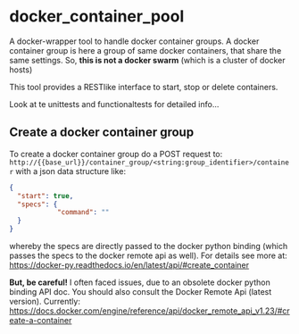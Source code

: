 # docker_container_pool

A docker-wrapper tool to handle docker container groups. 
A docker container group is here a group of same docker containers, that share the same settings.
So, **this is not a docker swarm** (which is a cluster of docker hosts)

This tool provides a RESTlike interface to start, stop or delete containers.

Look at te unittests and functionaltests for detailed info...

## Create a docker container group

To create a docker container group do a POST request to:
`http://{{base_url}}/container_group/<string:group_identifier>/container`
with a json data structure like:
```json
{
  "start": true,
  "specs": {
            "command": ""
  }
}
```
whereby the specs are directly passed to the docker python binding (which passes the specs to the docker remote api as well).
For details see more at: https://docker-py.readthedocs.io/en/latest/api/#create_container

**But, be careful!** I often faced issues, due to an obsolete docker python binding API doc. You should also consult
the Docker Remote Api (latest version).
Currently: https://docs.docker.com/engine/reference/api/docker_remote_api_v1.23/#create-a-container